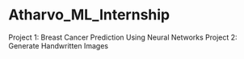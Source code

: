 # Atharvo_ML_Internship
Project 1: Breast Cancer Prediction Using Neural Networks
Project 2: Generate Handwritten Images

